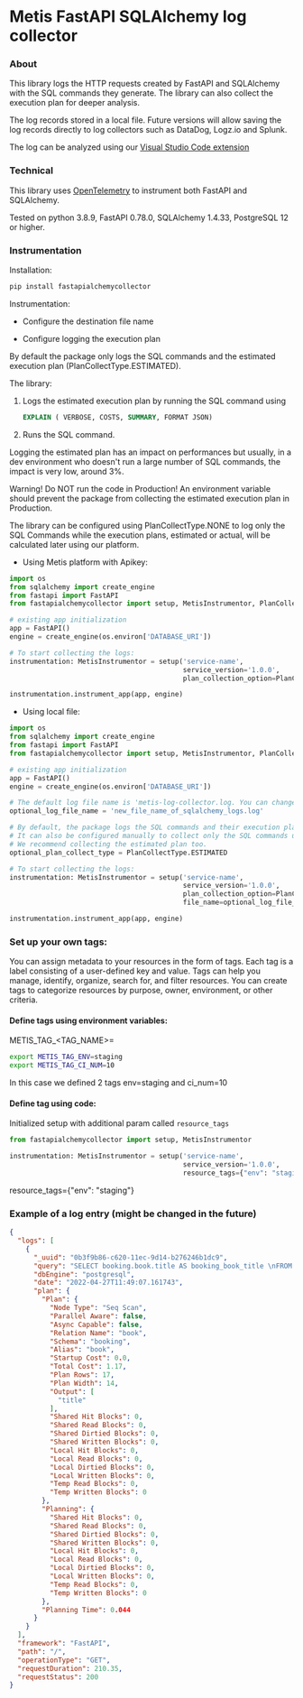 # Metis FastAPI SQLAlchemy log collector

### About

This library logs the HTTP requests created by FastAPI and SQLAlchemy with the SQL commands they generate. The library
can also collect the execution plan for deeper analysis.

The log records stored in a local file. Future versions will allow saving the log records directly to log collectors
such as DataDog, Logz.io and Splunk.

The log can be analyzed using
our [Visual Studio Code extension](https://marketplace.visualstudio.com/items?itemName=Metis.dba-ai-vscode)

### Technical

This library uses [OpenTelemetry](https://pypi.org/project/opentelemetry-sdk/) to instrument both FastAPI and
SQLAlchemy.

Tested on python 3.8.9, FastAPI 0.78.0, SQLAlchemy 1.4.33, PostgreSQL 12 or higher.

### Instrumentation

Installation:

```bash
pip install fastapialchemycollector
```

Instrumentation:

* Configure the destination file name

* Configure logging the execution plan

By default the package only logs the SQL commands and the estimated execution plan (PlanCollectType.ESTIMATED).

The library:

1. Logs the estimated execution plan by running the SQL command using
    ```sql
    EXPLAIN ( VERBOSE, COSTS, SUMMARY, FORMAT JSON)
    ```
2. Runs the SQL command.

Logging the estimated plan has an impact on performances but usually, in a dev environment who doesn't run a large
number of SQL commands, the impact is very low, around 3%.

Warning! Do NOT run the code in Production! An environment variable should prevent the package from collecting the
estimated execution plan in Production.

The library can be configured using PlanCollectType.NONE to log only the SQL Commands while the execution plans,
estimated or actual, will be calculated later using our platform.

* Using Metis platform with Apikey:

```python
import os
from sqlalchemy import create_engine
from fastapi import FastAPI
from fastapialchemycollector import setup, MetisInstrumentor, PlanCollectType

# existing app initialization
app = FastAPI()
engine = create_engine(os.environ['DATABASE_URI'])

# To start collecting the logs:
instrumentation: MetisInstrumentor = setup('service-name',
                                           service_version='1.0.0',
                                           plan_collection_option=PlanCollectType.ESTIMATED)

instrumentation.instrument_app(app, engine)
```

* Using local file:

```python
import os
from sqlalchemy import create_engine
from fastapi import FastAPI
from fastapialchemycollector import setup, MetisInstrumentor, PlanCollectType

# existing app initialization
app = FastAPI()
engine = create_engine(os.environ['DATABASE_URI'])

# The default log file name is 'metis-log-collector.log. You can change the default name.
optional_log_file_name = 'new_file_name_of_sqlalchemy_logs.log'

# By default, the package logs the SQL commands and their execution plan.
# It can also be configured manually to collect only the SQL commands using PlanCollectType.NONE.
# We recommend collecting the estimated plan too.
optional_plan_collect_type = PlanCollectType.ESTIMATED

# To start collecting the logs:
instrumentation: MetisInstrumentor = setup('service-name',
                                           service_version='1.0.0',
                                           plan_collection_option=PlanCollectType.ESTIMATED,
                                           file_name=optional_log_file_name)

instrumentation.instrument_app(app, engine)
```

### Set up your own tags:
You can assign metadata to your resources in the form of tags. 
Each tag is a label consisting of a user-defined key and value. 
Tags can help you manage, identify, organize, search for, and filter resources. 
You can create tags to categorize resources by purpose, owner, environment, or other criteria.

#### Define tags using environment variables:
METIS_TAG_<TAG_NAME>=<VALUE>
 
```bash
export METIS_TAG_ENV=staging
export METIS_TAG_CI_NUM=10
```
In this case we defined 2 tags env=staging and ci_num=10

#### Define tag using code:
Initialized setup with additional param called `resource_tags`
```python
from fastapialchemycollector import setup, MetisInstrumentor

instrumentation: MetisInstrumentor = setup('service-name',
                                           service_version='1.0.0',
                                           resource_tags={"env": "staging"})
```
resource_tags={"env": "staging"}

### Example of a log entry (might be changed in the future)

```json
{
  "logs": [
    {
      "_uuid": "0b3f9b86-c620-11ec-9d14-b276246b1dc9",
      "query": "SELECT booking.book.title AS booking_book_title \nFROM booking.book",
      "dbEngine": "postgresql",
      "date": "2022-04-27T11:49:07.161743",
      "plan": {
        "Plan": {
          "Node Type": "Seq Scan",
          "Parallel Aware": false,
          "Async Capable": false,
          "Relation Name": "book",
          "Schema": "booking",
          "Alias": "book",
          "Startup Cost": 0.0,
          "Total Cost": 1.17,
          "Plan Rows": 17,
          "Plan Width": 14,
          "Output": [
            "title"
          ],
          "Shared Hit Blocks": 0,
          "Shared Read Blocks": 0,
          "Shared Dirtied Blocks": 0,
          "Shared Written Blocks": 0,
          "Local Hit Blocks": 0,
          "Local Read Blocks": 0,
          "Local Dirtied Blocks": 0,
          "Local Written Blocks": 0,
          "Temp Read Blocks": 0,
          "Temp Written Blocks": 0
        },
        "Planning": {
          "Shared Hit Blocks": 0,
          "Shared Read Blocks": 0,
          "Shared Dirtied Blocks": 0,
          "Shared Written Blocks": 0,
          "Local Hit Blocks": 0,
          "Local Read Blocks": 0,
          "Local Dirtied Blocks": 0,
          "Local Written Blocks": 0,
          "Temp Read Blocks": 0,
          "Temp Written Blocks": 0
        },
        "Planning Time": 0.044
      }
    }
  ],
  "framework": "FastAPI",
  "path": "/",
  "operationType": "GET",
  "requestDuration": 210.35,
  "requestStatus": 200
}
```
